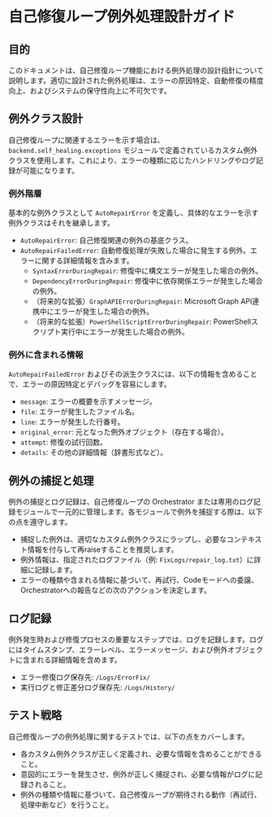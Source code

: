 # 自己修復ループ例外処理設計ガイド

## 目的

このドキュメントは、自己修復ループ機能における例外処理の設計指針について説明します。適切に設計された例外処理は、エラーの原因特定、自動修復の精度向上、およびシステムの保守性向上に不可欠です。

## 例外クラス設計

自己修復ループに関連するエラーを示す場合は、`backend.self_healing.exceptions` モジュールで定義されているカスタム例外クラスを使用します。これにより、エラーの種類に応じたハンドリングやログ記録が可能になります。

### 例外階層

基本的な例外クラスとして `AutoRepairError` を定義し、具体的なエラーを示す例外クラスはそれを継承します。

- `AutoRepairError`: 自己修復関連の例外の基底クラス。
- `AutoRepairFailedError`: 自動修復処理が失敗した場合に発生する例外。エラーに関する詳細情報を含みます。
    - `SyntaxErrorDuringRepair`: 修復中に構文エラーが発生した場合の例外。
    - `DependencyErrorDuringRepair`: 修復中に依存関係エラーが発生した場合の例外。
    - （将来的な拡張）`GraphAPIErrorDuringRepair`: Microsoft Graph API連携中にエラーが発生した場合の例外。
    - （将来的な拡張）`PowerShellScriptErrorDuringRepair`: PowerShellスクリプト実行中にエラーが発生した場合の例外。

### 例外に含まれる情報

`AutoRepairFailedError` およびその派生クラスには、以下の情報を含めることで、エラーの原因特定とデバッグを容易にします。

- `message`: エラーの概要を示すメッセージ。
- `file`: エラーが発生したファイル名。
- `line`: エラーが発生した行番号。
- `original_error`: 元となった例外オブジェクト（存在する場合）。
- `attempt`: 修復の試行回数。
- `details`: その他の詳細情報（辞書形式など）。

## 例外の捕捉と処理

例外の捕捉とログ記録は、自己修復ループの Orchestrator または専用のログ記録モジュールで一元的に管理します。各モジュールで例外を捕捉する際は、以下の点を遵守します。

- 捕捉した例外は、適切なカスタム例外クラスにラップし、必要なコンテキスト情報を付与して再raiseすることを推奨します。
- 例外情報は、指定されたログファイル（例: `FixLogs/repair_log.txt`）に詳細に記録します。
- エラーの種類や含まれる情報に基づいて、再試行、Codeモードへの委譲、Orchestratorへの報告などの次のアクションを決定します。

## ログ記録

例外発生時および修復プロセスの重要なステップでは、ログを記録します。ログにはタイムスタンプ、エラーレベル、エラーメッセージ、および例外オブジェクトに含まれる詳細情報を含めます。

- エラー修復ログ保存先: `/Logs/ErrorFix/`
- 実行ログと修正差分ログ保存先: `/Logs/History/`

## テスト戦略

自己修復ループの例外処理に関するテストでは、以下の点をカバーします。

- 各カスタム例外クラスが正しく定義され、必要な情報を含めることができること。
- 意図的にエラーを発生させ、例外が正しく捕捉され、必要な情報がログに記録されること。
- 例外の種類や情報に基づいて、自己修復ループが期待される動作（再試行、処理中断など）を行うこと。